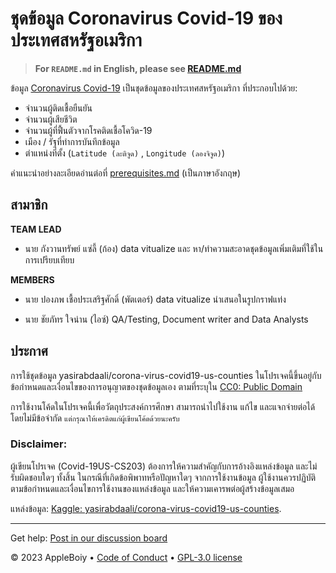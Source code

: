 # ชุดข้อมูล Coronavirus Covid-19 ของประเทศสหรัฐอเมริกา
> **For `README.md` in English, please see [README.md](README.md)**

ข้อมูล [Coronavirus Covid-19](https://www.kaggle.com/datasets/yasirabdaali/corona-virus-covid19-us-counties) เป็นชุดข้อมูลของประเทศสหรัฐอเมริกา ที่ประกอบไปด้วย:
- จำนวนผู้ติดเชื้อยืนยัน
- จำนวนผู้เสียชีวิต 
- จำนวนผู้ที่ฟื้นตัวจากโรคติดเชื้อโควิด-19
- เมือง / รัฐที่ทำการบันทึกข้อมูล
- ตำแหน่งที่ตั้ง (`Latitude (ละติจูด)` , `Longitude (ลองจิจูด)`)

คำแนะนำอย่างละเอียดอ่านต่อที่ [prerequisites.md](docs/prerequisites.md) (เป็นภาษาอังกฤษ)

## สามาชิก
**TEAM LEAD**
  - นาย กังวานทรัพย์ แซ่ลี้ (ก้อง) data vitualize และ หา/ทำความสะอาดชุดข้อมูลเพิ่มเติมที่ใช้ในการเปรียบเทียบ

**MEMBERS**
  - นาย ปองภพ เชื้อประเสริฐศักดิ์ (พัตเตอร์) data vitualize นำเสนอในรูปกราฟแท่ง
    
  - นาย ชัยภัทร ใจน่าน (ไอซ์) QA/Testing, Document writer and Data Analysts
 
## ประกาศ

การใช้ชุดข้อมูล yasirabdaali/corona-virus-covid19-us-counties ในโปรเจคนี้ขึ้นอยู่กับข้อกำหนดและเงื่อนไขของการอนุญาตของชุดข้อมูลเอง ตามที่ระบุใน [CC0: Public Domain](https://creativecommons.org/publicdomain/zero/1.0/) 

การใช้งานโค้ดในโปรเจคนี้เพื่อวัตถุประสงค์การศึกษา สามารถนำไปใช้งาน แก้ไข และแจกจ่ายต่อได้โดยไม่มีข้อจำกัด `แต่กรุณาให้เครดิตแก่ผู้เขียนโค้ดด้วยนะครับ`

### Disclaimer:

ผู้เขียนโปรเจค (Covid-19US-CS203) ต้องการให้ความสำคัญกับการอ้างอิงแหล่งข้อมูล และไม่รับผิดชอบใดๆ ทั้งสิ้น ในกรณีที่เกิดข้อพิพาทหรือปัญหาใดๆ จากการใช้งานข้อมูล ผู้ใช้งานควรปฏิบัติตามข้อกำหนดและเงื่อนไขการใช้งานของแหล่งข้อมูล และให้ความเคารพต่อผู้สร้างข้อมูลเสมอ

แหล่งข้อมูล: [Kaggle: yasirabdaali/corona-virus-covid19-us-counties](https://www.kaggle.com/datasets/yasirabdaali/corona-virus-covid19-us-counties).

---
Get help: [Post in our discussion board](https://github.com/AppleBoiy/Covid-19US-CS203/discussions)

&copy; 2023 AppleBoiy &bull; [Code of Conduct](CODE_OF_CONDUCT.md) &bull; [GPL-3.0 license](../LICENSE)
